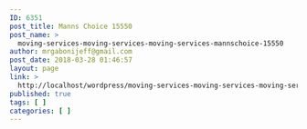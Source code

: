 ```yaml
---
ID: 6351
post_title: Manns Choice 15550
post_name: >
  moving-services-moving-services-moving-services-mannschoice-15550
author: mrgabonijeff@gmail.com
post_date: 2018-03-28 01:46:57
layout: page
link: >
  http://localhost/wordpress/moving-services-moving-services-moving-services-mannschoice-15550/
published: true
tags: [ ]
categories: [ ]
---
```

